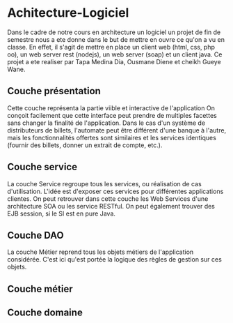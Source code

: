 # Achitecture-Logiciel
Dans le cadre de notre cours en architecture un logiciel un projet de fin de semestre nous a ete donne dans le but de mettre en ouvre ce qu'on a vu en classe. En effet, il s'agit de mettre en place un client web (html, css, php oo), un web server rest (nodejs), un web server (soap) et un client java. Ce projet a ete realiser par Tapa Medina Dia, Ousmane Diene et cheikh Gueye Wane.

## Couche présentation
Cette couche représenta la partie viible et interactive de l'application On conçoit facilement que cette interface peut prendre de multiples facettes sans changer la finalité de l'application. Dans le cas d'un système de distributeurs de billets, l'automate peut être différent d'une banque à l'autre, mais les fonctionnalités offertes sont similaires et les services identiques (fournir des billets, donner un extrait de compte, etc.).

## Couche service

La couche Service regroupe tous les services, ou réalisation de cas d'utilisation. L'idée est d'exposer ces services pour différentes applications clientes. On peut retrouver dans cette couche les Web Services d'une architecture SOA ou les service RESTful. On peut également trouver des EJB session, si le SI est en pure Java.

## Couche DAO

La couche Métier reprend tous les objets métiers de l'application considérée. C'est ici qu'est portée la logique des règles de gestion sur ces objets. 

## Couche métier

## Couche domaine
